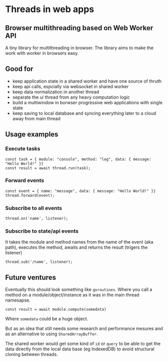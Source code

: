 # Threads in web apps

## Browser multithreading based on Web Worker API

A tiny library for multithreading in browser. The library aims to make the work with worker in browsers easy. 

## Good for

- keep application state in a shared worker and have one source of thruth 
- keep api calls, espcially via websocket in shared worker
- keep data normalization in another thread
- separate the ui thread from any heavy computation logic
- build a multiwindow in borwser progressive web applications with single state
- keep saving to local database and syncing everything later to a cloud away from main thread

## Usage examples
    
### Execute tasks

    const task = { module: "console", method: "log", data: { message: "Hello World!" }}
    const result = await thread.run(task);
        
### Forward events

    const event = { name: "message", data: { message: "Hello World!" }}
    thread.forward(event);

### Subscribe to all events

    thread.on('name', listener);
### Subscribe to state/api events
It takes the module and method names from the name of the event (aka path), executes the method, awaits and returns the result (trigers the listener)

    thread.sub('/name', listener);

## Future ventures
Eventually this should look something like `goroutines`. 
Where you call a method on a module/object/instance as it was in the main thread namesapse.

`const result = await module.compute(somedata)`

Where `somedata` could be a huge object. 

But as an idea that still needs some research and performance mesures and as an alternative to using `SharedArrayBuffer`.

The shared worker would get some kind of `id` or `query` to be able to get the data directly from the local data base (eg IndexedDB) to avoid structural cloning between threads.  